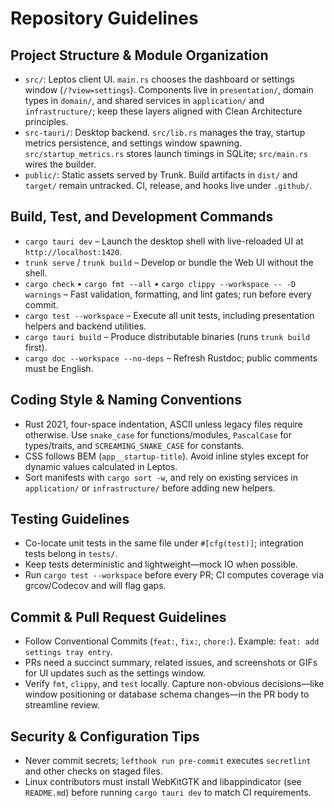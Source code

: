 # Repository Guidelines

## Project Structure & Module Organization
- `src/`: Leptos client UI. `main.rs` chooses the dashboard or settings window (`/?view=settings`). Components live in `presentation/`, domain types in `domain/`, and shared services in `application/` and `infrastructure/`; keep these layers aligned with Clean Architecture principles.
- `src-tauri/`: Desktop backend. `src/lib.rs` manages the tray, startup metrics persistence, and settings window spawning. `src/startup_metrics.rs` stores launch timings in SQLite; `src/main.rs` wires the builder.
- `public/`: Static assets served by Trunk. Build artifacts in `dist/` and `target/` remain untracked. CI, release, and hooks live under `.github/`.

## Build, Test, and Development Commands
- `cargo tauri dev` – Launch the desktop shell with live-reloaded UI at `http://localhost:1420`.
- `trunk serve` / `trunk build` – Develop or bundle the Web UI without the shell.
- `cargo check` • `cargo fmt --all` • `cargo clippy --workspace -- -D warnings` – Fast validation, formatting, and lint gates; run before every commit.
- `cargo test --workspace` – Execute all unit tests, including presentation helpers and backend utilities.
- `cargo tauri build` – Produce distributable binaries (runs `trunk build` first).
- `cargo doc --workspace --no-deps` – Refresh Rustdoc; public comments must be English.

## Coding Style & Naming Conventions
- Rust 2021, four-space indentation, ASCII unless legacy files require otherwise. Use `snake_case` for functions/modules, `PascalCase` for types/traits, and `SCREAMING_SNAKE_CASE` for constants.
- CSS follows BEM (`app__startup-title`). Avoid inline styles except for dynamic values calculated in Leptos.
- Sort manifests with `cargo sort -w`, and rely on existing services in `application/` or `infrastructure/` before adding new helpers.

## Testing Guidelines
- Co-locate unit tests in the same file under `#[cfg(test)]`; integration tests belong in `tests/`.
- Keep tests deterministic and lightweight—mock IO when possible.
- Run `cargo test --workspace` before every PR; CI computes coverage via grcov/Codecov and will flag gaps.

## Commit & Pull Request Guidelines
- Follow Conventional Commits (`feat:`, `fix:`, `chore:`). Example: `feat: add settings tray entry`.
- PRs need a succinct summary, related issues, and screenshots or GIFs for UI updates such as the settings window.
- Verify `fmt`, `clippy`, and `test` locally. Capture non-obvious decisions—like window positioning or database schema changes—in the PR body to streamline review.

## Security & Configuration Tips
- Never commit secrets; `lefthook run pre-commit` executes `secretlint` and other checks on staged files.
- Linux contributors must install WebKitGTK and libappindicator (see `README.md`) before running `cargo tauri dev` to match CI requirements.
